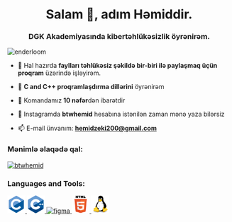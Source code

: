 <h1 align="center">Salam 👋, adım Həmiddir.</h1>
<h3 align="center">DGK Akademiyasında kibertəhlükəsizlik öyrənirəm.</h3>

<p align="left"> <img src="https://komarev.com/ghpvc/?username=enderloom&label=Profile%20views&color=0e75b6&style=flat" alt="enderloom" /> </p>

- 🔭 Hal hazırda **faylları təhlükəsiz şəkildə bir-biri ilə paylaşmaq üçün proqram** üzərində işləyirəm.

- 🌱 **C and C++ proqramlaşdırma dillərini** öyrənirəm

- 👯 Komandamız **10 nəfər**dən ibarətdir

- 💬 Instagramda **btwhemid** hesabına istənilən zaman mənə yaza bilərsiz

- 📫 E-mail ünvanım: **hemidzeki200@gmail.com**

<h3 align="left">Mənimlə əlaqədə qal:</h3>
<p align="left">
<a href="https://instagram.com/btwhemid" target="blank"><img align="center" src="https://raw.githubusercontent.com/rahuldkjain/github-profile-readme-generator/master/src/images/icons/Social/instagram.svg" alt="btwhemid" height="30" width="40" /></a>
</p>

<h3 align="left">Languages and Tools:</h3>
<p align="left"> <a href="https://www.cprogramming.com/" target="_blank" rel="noreferrer"> <img src="https://raw.githubusercontent.com/devicons/devicon/master/icons/c/c-original.svg" alt="c" width="40" height="40"/> </a> <a href="https://www.w3schools.com/cpp/" target="_blank" rel="noreferrer"> <img src="https://raw.githubusercontent.com/devicons/devicon/master/icons/cplusplus/cplusplus-original.svg" alt="cplusplus" width="40" height="40"/> </a> <a href="https://www.figma.com/" target="_blank" rel="noreferrer"> <img src="https://www.vectorlogo.zone/logos/figma/figma-icon.svg" alt="figma" width="40" height="40"/> </a> <a href="https://www.w3.org/html/" target="_blank" rel="noreferrer"> <img src="https://raw.githubusercontent.com/devicons/devicon/master/icons/html5/html5-original-wordmark.svg" alt="html5" width="40" height="40"/> </a> <a href="https://www.linux.org/" target="_blank" rel="noreferrer"> <img src="https://raw.githubusercontent.com/devicons/devicon/master/icons/linux/linux-original.svg" alt="linux" width="40" height="40"/> </a> </p>
